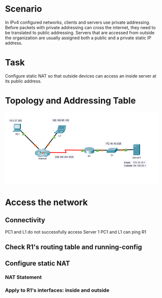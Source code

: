 # Scenario
In IPv4 configured networks, clients and servers use private addressing. Before packets with private addressing can cross the internet, they need to be translated to public addressing. Servers that are accessed from outside the organization are usually assigned both a public and a private static IP address. 
# Task
Configure static NAT so that outside devices can access an inside server at its public address.

# Topology and Addressing Table
![StaticNAT](/Images/StaticNAT-0.png)

# Access the network
## Connectivity 
PC1 and L1 do not successfully access Server 1
PC1 and L1 can ping R1
## Check R1's routing table and running-config 
## Configure static NAT
### NAT Statement
### Apply to R1's interfaces: inside and outside



